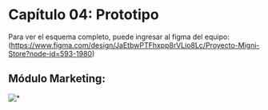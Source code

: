 # Capítulo 04: Prototipo
Para ver el esquema completo, puede ingresar al figma del equipo: (https://www.figma.com/design/JaEtbwPTFhxpp8rVLio8Lc/Proyecto-Migni-Store?node-id=593-1980)

## Módulo Marketing:
![*](.../Capitulos/imagenes_cap_4/fig4.png)
